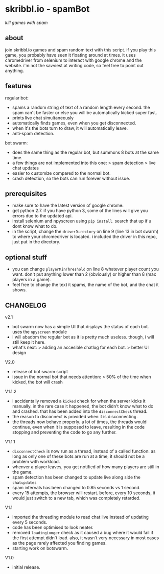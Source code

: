 # skribbl.io - spamBot
*kill games with spam*

## about
join skribbl.io games and spam random text with this script. if you play this game, you probably have seen it floating around at times. it uses chromedriver from selenium to interact with google chrome and the website. i'm not the savviest at writing code, so feel free to point out anything.

## features
regular bot:
- spams a random string of text of a random length every second. the spam can't be faster or else you will be automatically kicked super fast.
- prints live chat simultaneously
- automatically finds games, even when you get disconnected.
- when it's the bots turn to draw, it will automatically leave.
- anti-spam detection.

bot swarm:
- does the same thing as the regular bot, but summons 8 bots at the same time.
- a few things are not implemented into this one:
      > spam detection
      > live chat updates
- easier to customize compared to the normal bot.
- crash detection, so the bots can run forever without issue.

## prerequisites 
- make sure to have the latest version of google chrome.
- get python 2.7. if you have python 3, some of the lines will give you errors due to the updated api.
- install selenium and npyscreen using `pip install`. search that up if u dont know what to do.
- in the script, change the `driverDirectory` on line 9 (line 13 in bot swarm) to where your chromedriver is located. i included the driver in this repo, just put in the directory.

## optional stuff
- you can change `playerMinThreshold` on line 8 whatever player count you want. don't put anything lower than 2 (obviously) or higher than 8 (max players in a game).
- feel free to change the text it spams, the name of the bot, and the chat it shows.

## CHANGELOG
v2.1
- bot swarm now has a simple UI that displays the status of each bot. uses the `npyscreen` module
- i will abadom the regular bot as it is pretty much useless. though, i will still keep it here.
- what's next:
      > adding an accesible chatlog for each bot.
      > better UI design
      
V2.0
- release of bot swarm script
- issue in the normal bot that needs attention:
      > 50% of the time when kicked, the bot will crash
      
V1.1.2
- i accidentally removed a `kicked` check for when the server kicks it manually. in the rare case it happened, the bot didn't know what to do and crashed. that has been added into the `disconnectCheck` thread.
- the reason to disconnect is provided when it is disconnecting.
- the threads now behave properly. a lot of times, the threads would continue, even when it is supposed to leave, resulting in the code stopping and preventing the code to go any further.

V1.1.1
- `disconnectCheck` is now run as a thread, instead of a called function. as long as only one of these bots are run at a time, it should not be a problem with workload.
- whenver a player leaves, you get notified of how many players are still in the game.
- spam detection has been changed to update live along side the `chatupdates`
- spam intervals has been changed to 0.85 seconds vs 1 second.
- every 15 attempts, the browser will restart. before, every 10 seconds, it would just switch to a new tab, which was completely retarded.

V1.1
- imported the threading module to read chat live instead of updating every 5 seconds.
- code has been optimised to look neater.
- removed `loadingLonger` check as it caused a bug where it would fail if the first attempt didn't load. also, it wasn't very necessary in most cases as the page rarely affected you finding games.
- starting work on botswarm.

V1.0
- initial release.


